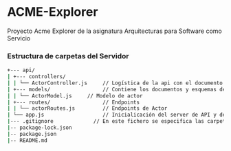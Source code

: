 # ACME-Explorer
Proyecto Acme Explorer de la asignatura Arquitecturas para Software como Servicio

### Estructura de carpetas del Servidor
```sh 
+--- api/ 
| +--- controllers/
| | └── ActorController.js	   // Logística de la api con el documento Actor
| +--- models/                 // Contiene los documentos y esquemas de la BD de MongoDB
| | └── ActorModel.js     // Modelo de actor
| +--- routes/                 // Endpoints
| | └── actorRoutes.js		   // Endpoints de Actor
| └── app.js			       // Inicialicación del server de API y de MongoDB
|--- .gitignore             // En este fichero se especifica las carpetas o ficheros que no queremos subir al repositorio de git
|-- package-lock.json
|-- package.json
|-- README.md
```